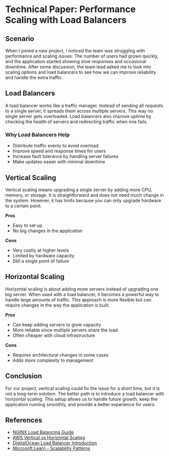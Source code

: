 # Technical Paper: Performance Scaling with Load Balancers

## Scenario
When I joined a new project, I noticed the team was struggling with performance and scaling issues. The number of users had grown quickly, and the application started showing slow responses and occasional downtime. After some discussion, the team lead asked me to look into scaling options and load balancers to see how we can improve reliability and handle the extra traffic.

## Load Balancers
A load balancer works like a traffic manager. Instead of sending all requests to a single server, it spreads them across multiple servers. This way no single server gets overloaded. Load balancers also improve uptime by checking the health of servers and redirecting traffic when one fails.

### Why Load Balancers Help
* Distribute traffic evenly to avoid overload  
* Improve speed and response times for users  
* Increase fault tolerance by handling server failures  
* Make updates easier with minimal downtime  

## Vertical Scaling
Vertical scaling means upgrading a single server by adding more CPU, memory, or storage. It is straightforward and does not need much change in the system. However, it has limits because you can only upgrade hardware to a certain point.

**Pros**  
* Easy to set up  
* No big changes in the application  

**Cons**  
* Very costly at higher levels  
* Limited by hardware capacity  
* Still a single point of failure  

## Horizontal Scaling
Horizontal scaling is about adding more servers instead of upgrading one big server. When used with a load balancer, it becomes a powerful way to handle large amounts of traffic. This approach is more flexible but can require changes in the way the application is built.

**Pros**  
* Can keep adding servers to grow capacity  
* More reliable since multiple servers share the load  
* Often cheaper with cloud infrastructure  

**Cons**  
* Requires architectural changes in some cases  
* Adds more complexity to management  

## Conclusion
For our project, vertical scaling could fix the issue for a short time, but it is not a long-term solution. The better path is to introduce a load balancer with horizontal scaling. This setup allows us to handle future growth, keep the application running smoothly, and provide a better experience for users.

## References
* [NGINX Load Balancing Guide](https://www.nginx.com/resources/glossary/load-balancing/)  
* [AWS Vertical vs Horizontal Scaling](https://aws.amazon.com/what-is/scalability/)  
* [DigitalOcean Load Balancer Introduction](https://www.digitalocean.com/community/tutorials/what-is-load-balancing)  
* [Microsoft Learn - Scalability Patterns](https://learn.microsoft.com/en-us/azure/architecture/patterns/scalability)  
